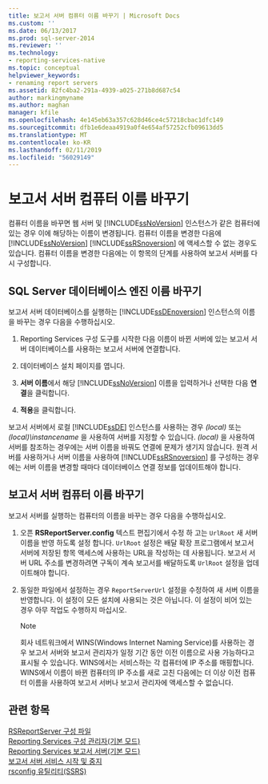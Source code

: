 ```yaml
---
title: 보고서 서버 컴퓨터 이름 바꾸기 | Microsoft Docs
ms.custom: ''
ms.date: 06/13/2017
ms.prod: sql-server-2014
ms.reviewer: ''
ms.technology:
- reporting-services-native
ms.topic: conceptual
helpviewer_keywords:
- renaming report servers
ms.assetid: 82fc4ba2-291a-4939-a025-271b8d687c54
author: markingmyname
ms.author: maghan
manager: kfile
ms.openlocfilehash: 4e145eb63a357c628d46ce4c57218cbac1dfc149
ms.sourcegitcommit: dfb1e6deaa4919a0f4e654af57252cfb09613dd5
ms.translationtype: MT
ms.contentlocale: ko-KR
ms.lasthandoff: 02/11/2019
ms.locfileid: "56029149"
---
```

# <a name="rename-a-report-server-computer"></a>보고서 서버 컴퓨터 이름 바꾸기
  컴퓨터 이름을 바꾸면 웹 서버 및 [!INCLUDE[ssNoVersion](../../includes/ssnoversion-md.md)] 인스턴스가 같은 컴퓨터에 있는 경우 이에 해당하는 이름이 변경됩니다. 컴퓨터 이름을 변경한 다음에 [!INCLUDE[ssNoVersion](../../includes/ssnoversion-md.md)] [!INCLUDE[ssRSnoversion](../../includes/ssrsnoversion-md.md)] 에 액세스할 수 없는 경우도 있습니다. 컴퓨터 이름을 변경한 다음에는 이 항목의 단계를 사용하여 보고서 서버를 다시 구성합니다.  
  
## <a name="renaming-a-sql-server-database-engine"></a>SQL Server 데이터베이스 엔진 이름 바꾸기  
 보고서 서버 데이터베이스를 실행하는 [!INCLUDE[ssDEnoversion](../../includes/ssdenoversion-md.md)] 인스턴스의 이름을 바꾸는 경우 다음을 수행하십시오.  
  
1.  Reporting Services 구성 도구를 시작한 다음 이름이 바뀐 서버에 있는 보고서 서버 데이터베이스를 사용하는 보고서 서버에 연결합니다.  
  
2.  데이터베이스 설치 페이지를 엽니다.  
  
3.  **서버 이름**에서 해당 [!INCLUDE[ssNoVersion](../../includes/ssnoversion-md.md)] 이름을 입력하거나 선택한 다음 **연결**을 클릭합니다.  
  
4.  **적용**을 클릭합니다.  
  
 보고서 서버에서 로컬 [!INCLUDE[ssDE](../../includes/ssde-md.md)] 인스턴스를 사용하는 경우 *(local)* 또는 *(local)\instancename* 을 사용하여 서버를 지정할 수 있습니다. *(local)* 을 사용하여 서버를 참조하는 경우에는 서버 이름을 바꿔도 연결에 문제가 생기지 않습니다. 원격 서버를 사용하거나 서버 이름을 사용하여 [!INCLUDE[ssRSnoversion](../../includes/ssrsnoversion-md.md)] 를 구성하는 경우에는 서버 이름을 변경할 때마다 데이터베이스 연결 정보를 업데이트해야 합니다.  
  
## <a name="renaming-a-report-server-computer"></a>보고서 서버 컴퓨터 이름 바꾸기  
 보고서 서버를 실행하는 컴퓨터의 이름을 바꾸는 경우 다음을 수행하십시오.  
  
1.  오픈 **RSReportServer.config** 텍스트 편집기에서 수정 하 고는 `UrlRoot` 새 서버 이름을 반영 하도록 설정 합니다. `UrlRoot` 설정은 배달 확장 프로그램에서 보고서 서버에 저장된 항목 액세스에 사용하는 URL을 작성하는 데 사용됩니다. 보고서 서버 URL 주소를 변경하려면 구독이 계속 보고서를 배달하도록 `UrlRoot` 설정을 업데이트해야 합니다.  
  
2.  동일한 파일에서 설정하는 경우 `ReportServerUrl` 설정을 수정하여 새 서버 이름을 반영합니다. 이 설정이 모든 설치에 사용되는 것은 아닙니다. 이 설정이 비어 있는 경우 아무 작업도 수행하지 마십시오.  
  
    > [!NOTE]  
    >  회사 네트워크에서 WINS(Windows Internet Naming Service)를 사용하는 경우 보고서 서버와 보고서 관리자가 일정 기간 동안 이전 이름으로 사용 가능하다고 표시될 수 있습니다. WINS에서는 서비스하는 각 컴퓨터에 IP 주소를 매핑합니다. WINS에서 이름이 바뀐 컴퓨터의 IP 주소를 새로 고친 다음에는 더 이상 이전 컴퓨터 이름을 사용하여 보고서 서버나 보고서 관리자에 액세스할 수 없습니다.  
  
## <a name="see-also"></a>관련 항목  
 [RSReportServer 구성 파일](rsreportserver-config-configuration-file.md)   
 [Reporting Services 구성 관리자&#40;기본 모드&#41;](../../sql-server/install/reporting-services-configuration-manager-native-mode.md)   
 [Reporting Services 보고서 서버&#40;기본 모드&#41;](reporting-services-report-server-native-mode.md)   
 [보고서 서버 서비스 시작 및 중지](start-and-stop-the-report-server-service.md)   
 [rsconfig 유틸리티&#40;SSRS&#41;](../tools/rsconfig-utility-ssrs.md)  
  
  
